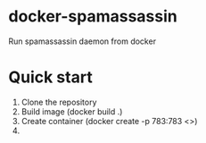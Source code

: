 # docker-spamassassin
Run spamassassin daemon from docker

# Quick start
1. Clone the repository
2. Build image (docker build .)
3. Create container (docker create -p 783:783 <<image-uuid>>)
4. 
